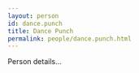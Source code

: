 ```yaml
---
layout: person
id: dance.punch
title: Dance Punch
permalink: people/dance.punch.html
---
```


Person details...